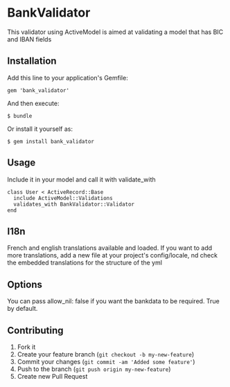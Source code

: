 # BankValidator

This validator using ActiveModel is aimed at validating a model that has BIC and IBAN fields

## Installation

Add this line to your application's Gemfile:

    gem 'bank_validator'

And then execute:

    $ bundle

Or install it yourself as:

    $ gem install bank_validator

## Usage

Include it in your model and call it with validate_with

    class User < ActiveRecord::Base
      include ActiveModel::Validations
      validates_with BankValidator::Validator
    end

## I18n

French and english translations available and loaded.
If you want to add more translations, add a new file at your project's config/locale, nd check the embedded translations for the structure of the yml


## Options

You can pass allow_nil: false if you want the bankdata to be required. True by default.

## Contributing

1. Fork it
2. Create your feature branch (`git checkout -b my-new-feature`)
3. Commit your changes (`git commit -am 'Added some feature'`)
4. Push to the branch (`git push origin my-new-feature`)
5. Create new Pull Request
